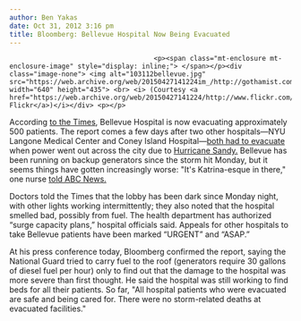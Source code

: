 ```yaml
---
author: Ben Yakas
date: Oct 31, 2012 3:16 pm
title: Bloomberg: Bellevue Hospital Now Being Evacuated 
---
```


	
										<p><span class="mt-enclosure mt-enclosure-image" style="display: inline;"> </span></p><div class="image-none"> <img alt="103112bellevue.jpg" src="https://web.archive.org/web/20150427141224im_/http://gothamist.com/attachments/nyc_arts_john/103112bellevue.jpg" width="640" height="435"> <br> <i> (Courtesy <a href="https://web.archive.org/web/20150427141224/http://www.flickr.com/photos/christinyca/5620473769/sizes/z/in/photostream/">christiNYCa Flickr</a>)</i></div> <p></p>

<p>According <a href="https://web.archive.org/web/20150427141224/http://www.nytimes.com/interactive/2012/10/28/nyregion/hurricane-sandy.html?smid=tw-nytmetro#sha=485f789dd">to the Times</a>, Bellevue Hospital is now evacuating approximately 500 patients. The report comes a few days after two other hospitals&#x2014;NYU Langone Medical Center and Coney Island Hospital&#x2014;<a href="https://web.archive.org/web/20150427141224/http://gothamist.com/2012/10/29/nyu_hospital_being_evacuated_coney.php">both had to evacuate</a> when power went out across the city due to <a href="https://web.archive.org/web/20150427141224/http://gothamist.com/tags/hurricanesandy">Hurricane Sandy.</a> Bellevue has been running on backup generators since the storm hit Monday, but it seems things have gotten increasingly worse: &quot;It&apos;s Katrina-esque in there,&quot; one nurse <a href="https://web.archive.org/web/20150427141224/http://abcnews.go.com/Health/york-citys-bellevue-hospital-set-evacuate-sandy/story?id=17607625#.UJFqTshSQfE">told ABC News.</a></p>

<p>Doctors told the Times that the lobby has been dark since Monday night, with other lights working intermittently; they also noted that the hospital smelled bad, possibly from fuel. The health department has authorized &#x201C;surge capacity plans,&#x201D; hospital officials said. Appeals for other hospitals to take Bellevue patients have been marked &#x201C;URGENT&#x201D; and &#x201C;ASAP.&#x201D;</p>

<p>At his press conference today, Bloomberg confirmed the report, saying the National Guard tried to carry fuel to the roof (generators require 30 gallons of diesel fuel per hour) only to find out that the damage to the hospital was more severe than first thought. He said the hospital was still working to find beds for all their patients. So far, &quot;All hospital patients who were evacuated are safe and being cared for. There were no storm-related deaths at evacuated facilities.&quot; </p>					
										
									
				